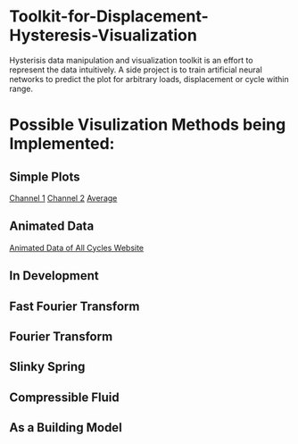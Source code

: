 # Toolkit-for-Displacement-Hysteresis-Visualization
  Hysterisis data manipulation and visualization toolkit is an effort to represent the data intuitively. A side project is to train artificial neural networks to predict the plot for arbitrary loads, displacement or cycle within range.
# Possible Visulization Methods being Implemented:
## Simple Plots
[Channel 1](CH1.png)
[Channel 2](CH2.png)
[Average](CH2.png)
## Animated Data
[Animated Data of All Cycles Website](https:///QuantumNovice.github.io/Data-Visualization-of-Load-Displacement-Hysteresis)

## In Development
## Fast Fourier Transform
## Fourier Transform
## Slinky Spring
## Compressible Fluid
## As a Building Model
